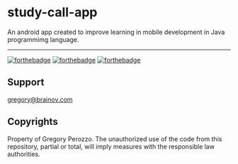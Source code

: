 # study-call-app

An android app created to improve learning in mobile development in Java programmimg language.

<hr>

[![forthebadge](https://forthebadge.com/images/badges/made-with-java.svg)](http://forthebadge.com)
[![forthebadge](https://forthebadge.com/images/badges/powered-by-coffee.svg)](http://forthebadge.com)
[![forthebadge](http://forthebadge.com/images/badges/built-with-love.svg)](http://forthebadge.com)

## Support
gregory@brainov.com

## Copyrights
Property of Gregory Perozzo. The unauthorized use of the code from this repository, partial or total, will imply measures with the responsible law authorities.
